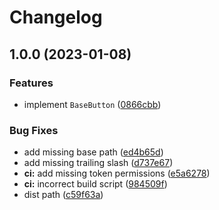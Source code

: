# Changelog

## 1.0.0 (2023-01-08)


### Features

* implement `BaseButton` ([0866cbb](https://github.com/nhedger/components/commit/0866cbbd1045b3e83bdb61fa4bdc337494405573))


### Bug Fixes

* add missing base path ([ed4b65d](https://github.com/nhedger/components/commit/ed4b65dd40c2c14f1ca245a5fa0593684cb90494))
* add missing trailing slash ([d737e67](https://github.com/nhedger/components/commit/d737e67c9e5f9b1e77d43dd3e85e896897d013cb))
* **ci:** add missing token permissions ([e5a6278](https://github.com/nhedger/components/commit/e5a6278b9e9fafcb0ad440bf80d9a7167e097823))
* **ci:** incorrect build script ([984509f](https://github.com/nhedger/components/commit/984509f99abe70d1d00be3e30320021406462c5e))
* dist path ([c59f63a](https://github.com/nhedger/components/commit/c59f63a5a80ea42cb86353ed4dd020b894464c9d))
